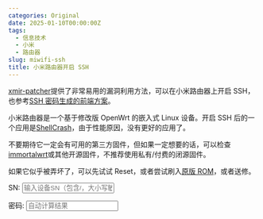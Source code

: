 ```yaml
---
categories: Original
date: 2025-01-10T00:00:00Z
tags:
  - 信息技术
  - 小米
  - 路由器
slug: miwifi-ssh
title: 小米路由器开启 SSH
---
```


[xmir-patcher](https://github.com/openwrt-xiaomi/xmir-patcher)提供了非常易用的漏洞利用方法，可以在小米路由器上开启 SSH，也参考[SSH 密码生成的前端方案](https://github.com/ddawx123/miwifi_sshpwd_generator)。

小米路由器是一个基于修改版 OpenWrt 的嵌入式 Linux 设备。开启 SSH 后的一个应用是[ShellCrash](https://github.com/juewuy/ShellCrash)，由于性能原因，没有更好的应用了。

不要期待它一定会有可用的第三方固件，但如果一定想要的话，可以检查[immortalwrt](https://github.com/immortalwrt/immortalwrt)或其他开源固件，不推荐使用私有/付费的闭源固件。

如果它似乎被弄坏了，可以先试试 Reset，或者尝试刷入[原版 ROM](https://www.miwifi.com/miwifi_download.html)，或者送修。

<script>
    /*
     * A JavaScript implementation of the RSA Data Security, Inc. MD5 Message
     * Digest Algorithm, as defined in RFC 1321.
     * Version 2.1 Copyright (C) Paul Johnston 1999 - 2002.
     * Other contributors: Greg Holt, Andrew Kepert, Ydnar, Lostinet
     * Distributed under the BSD License
     * See http://pajhome.org.uk/crypt/md5 for more info.
     */

    /*
     * Configurable variables. You may need to tweak these to be compatible with
     * the server-side, but the defaults work in most cases.
     */
    var hexcase = 0; /* hex output format. 0 - lowercase; 1 - uppercase        */
    var b64pad =
        ""; /* base-64 pad character. "=" for strict RFC compliance   */
    var chrsz = 8; /* bits per input character. 8 - ASCII; 16 - Unicode      */

    /*
     * These are the functions you'll usually want to call
     * They take string arguments and return either hex or base-64 encoded strings
     */
    function hex_md5(s) {
        return binl2hex(core_md5(str2binl(s), s.length * chrsz));
    }
    function b64_md5(s) {
        return binl2b64(core_md5(str2binl(s), s.length * chrsz));
    }
    function str_md5(s) {
        return binl2str(core_md5(str2binl(s), s.length * chrsz));
    }
    function hex_hmac_md5(key, data) {
        return binl2hex(core_hmac_md5(key, data));
    }
    function b64_hmac_md5(key, data) {
        return binl2b64(core_hmac_md5(key, data));
    }
    function str_hmac_md5(key, data) {
        return binl2str(core_hmac_md5(key, data));
    }

    /*
     * Perform a simple self-test to see if the VM is working
     */
    function md5_vm_test() {
        return hex_md5("abc") == "900150983cd24fb0d6963f7d28e17f72";
    }

    /*
     * Calculate the MD5 of an array of little-endian words, and a bit length
     */
    function core_md5(x, len) {
        /* append padding */
        x[len >> 5] |= 0x80 << len % 32;
        x[(((len + 64) >>> 9) << 4) + 14] = len;

        var a = 1732584193;
        var b = -271733879;
        var c = -1732584194;
        var d = 271733878;

        for (var i = 0; i < x.length; i += 16) {
            var olda = a;
            var oldb = b;
            var oldc = c;
            var oldd = d;

            a = md5_ff(a, b, c, d, x[i + 0], 7, -680876936);
            d = md5_ff(d, a, b, c, x[i + 1], 12, -389564586);
            c = md5_ff(c, d, a, b, x[i + 2], 17, 606105819);
            b = md5_ff(b, c, d, a, x[i + 3], 22, -1044525330);
            a = md5_ff(a, b, c, d, x[i + 4], 7, -176418897);
            d = md5_ff(d, a, b, c, x[i + 5], 12, 1200080426);
            c = md5_ff(c, d, a, b, x[i + 6], 17, -1473231341);
            b = md5_ff(b, c, d, a, x[i + 7], 22, -45705983);
            a = md5_ff(a, b, c, d, x[i + 8], 7, 1770035416);
            d = md5_ff(d, a, b, c, x[i + 9], 12, -1958414417);
            c = md5_ff(c, d, a, b, x[i + 10], 17, -42063);
            b = md5_ff(b, c, d, a, x[i + 11], 22, -1990404162);
            a = md5_ff(a, b, c, d, x[i + 12], 7, 1804603682);
            d = md5_ff(d, a, b, c, x[i + 13], 12, -40341101);
            c = md5_ff(c, d, a, b, x[i + 14], 17, -1502002290);
            b = md5_ff(b, c, d, a, x[i + 15], 22, 1236535329);

            a = md5_gg(a, b, c, d, x[i + 1], 5, -165796510);
            d = md5_gg(d, a, b, c, x[i + 6], 9, -1069501632);
            c = md5_gg(c, d, a, b, x[i + 11], 14, 643717713);
            b = md5_gg(b, c, d, a, x[i + 0], 20, -373897302);
            a = md5_gg(a, b, c, d, x[i + 5], 5, -701558691);
            d = md5_gg(d, a, b, c, x[i + 10], 9, 38016083);
            c = md5_gg(c, d, a, b, x[i + 15], 14, -660478335);
            b = md5_gg(b, c, d, a, x[i + 4], 20, -405537848);
            a = md5_gg(a, b, c, d, x[i + 9], 5, 568446438);
            d = md5_gg(d, a, b, c, x[i + 14], 9, -1019803690);
            c = md5_gg(c, d, a, b, x[i + 3], 14, -187363961);
            b = md5_gg(b, c, d, a, x[i + 8], 20, 1163531501);
            a = md5_gg(a, b, c, d, x[i + 13], 5, -1444681467);
            d = md5_gg(d, a, b, c, x[i + 2], 9, -51403784);
            c = md5_gg(c, d, a, b, x[i + 7], 14, 1735328473);
            b = md5_gg(b, c, d, a, x[i + 12], 20, -1926607734);

            a = md5_hh(a, b, c, d, x[i + 5], 4, -378558);
            d = md5_hh(d, a, b, c, x[i + 8], 11, -2022574463);
            c = md5_hh(c, d, a, b, x[i + 11], 16, 1839030562);
            b = md5_hh(b, c, d, a, x[i + 14], 23, -35309556);
            a = md5_hh(a, b, c, d, x[i + 1], 4, -1530992060);
            d = md5_hh(d, a, b, c, x[i + 4], 11, 1272893353);
            c = md5_hh(c, d, a, b, x[i + 7], 16, -155497632);
            b = md5_hh(b, c, d, a, x[i + 10], 23, -1094730640);
            a = md5_hh(a, b, c, d, x[i + 13], 4, 681279174);
            d = md5_hh(d, a, b, c, x[i + 0], 11, -358537222);
            c = md5_hh(c, d, a, b, x[i + 3], 16, -722521979);
            b = md5_hh(b, c, d, a, x[i + 6], 23, 76029189);
            a = md5_hh(a, b, c, d, x[i + 9], 4, -640364487);
            d = md5_hh(d, a, b, c, x[i + 12], 11, -421815835);
            c = md5_hh(c, d, a, b, x[i + 15], 16, 530742520);
            b = md5_hh(b, c, d, a, x[i + 2], 23, -995338651);

            a = md5_ii(a, b, c, d, x[i + 0], 6, -198630844);
            d = md5_ii(d, a, b, c, x[i + 7], 10, 1126891415);
            c = md5_ii(c, d, a, b, x[i + 14], 15, -1416354905);
            b = md5_ii(b, c, d, a, x[i + 5], 21, -57434055);
            a = md5_ii(a, b, c, d, x[i + 12], 6, 1700485571);
            d = md5_ii(d, a, b, c, x[i + 3], 10, -1894986606);
            c = md5_ii(c, d, a, b, x[i + 10], 15, -1051523);
            b = md5_ii(b, c, d, a, x[i + 1], 21, -2054922799);
            a = md5_ii(a, b, c, d, x[i + 8], 6, 1873313359);
            d = md5_ii(d, a, b, c, x[i + 15], 10, -30611744);
            c = md5_ii(c, d, a, b, x[i + 6], 15, -1560198380);
            b = md5_ii(b, c, d, a, x[i + 13], 21, 1309151649);
            a = md5_ii(a, b, c, d, x[i + 4], 6, -145523070);
            d = md5_ii(d, a, b, c, x[i + 11], 10, -1120210379);
            c = md5_ii(c, d, a, b, x[i + 2], 15, 718787259);
            b = md5_ii(b, c, d, a, x[i + 9], 21, -343485551);

            a = safe_add(a, olda);
            b = safe_add(b, oldb);
            c = safe_add(c, oldc);
            d = safe_add(d, oldd);
        }
        return Array(a, b, c, d);
    }

    /*
     * These functions implement the four basic operations the algorithm uses.
     */
    function md5_cmn(q, a, b, x, s, t) {
        return safe_add(
            bit_rol(safe_add(safe_add(a, q), safe_add(x, t)), s),
            b
        );
    }
    function md5_ff(a, b, c, d, x, s, t) {
        return md5_cmn((b & c) | (~b & d), a, b, x, s, t);
    }
    function md5_gg(a, b, c, d, x, s, t) {
        return md5_cmn((b & d) | (c & ~d), a, b, x, s, t);
    }
    function md5_hh(a, b, c, d, x, s, t) {
        return md5_cmn(b ^ c ^ d, a, b, x, s, t);
    }
    function md5_ii(a, b, c, d, x, s, t) {
        return md5_cmn(c ^ (b | ~d), a, b, x, s, t);
    }

    /*
     * Calculate the HMAC-MD5, of a key and some data
     */
    function core_hmac_md5(key, data) {
        var bkey = str2binl(key);
        if (bkey.length > 16) bkey = core_md5(bkey, key.length * chrsz);

        var ipad = Array(16),
            opad = Array(16);
        for (var i = 0; i < 16; i++) {
            ipad[i] = bkey[i] ^ 0x36363636;
            opad[i] = bkey[i] ^ 0x5c5c5c5c;
        }

        var hash = core_md5(
            ipad.concat(str2binl(data)),
            512 + data.length * chrsz
        );
        return core_md5(opad.concat(hash), 512 + 128);
    }

    /*
     * Add integers, wrapping at 2^32. This uses 16-bit operations internally
     * to work around bugs in some JS interpreters.
     */
    function safe_add(x, y) {
        var lsw = (x & 0xffff) + (y & 0xffff);
        var msw = (x >> 16) + (y >> 16) + (lsw >> 16);
        return (msw << 16) | (lsw & 0xffff);
    }

    /*
     * Bitwise rotate a 32-bit number to the left.
     */
    function bit_rol(num, cnt) {
        return (num << cnt) | (num >>> (32 - cnt));
    }

    /*
     * Convert a string to an array of little-endian words
     * If chrsz is ASCII, characters >255 have their hi-byte silently ignored.
     */
    function str2binl(str) {
        var bin = Array();
        var mask = (1 << chrsz) - 1;
        for (var i = 0; i < str.length * chrsz; i += chrsz)
            bin[i >> 5] |= (str.charCodeAt(i / chrsz) & mask) << i % 32;
        return bin;
    }

    /*
     * Convert an array of little-endian words to a string
     */
    function binl2str(bin) {
        var str = "";
        var mask = (1 << chrsz) - 1;
        for (var i = 0; i < bin.length * 32; i += chrsz)
            str += String.fromCharCode((bin[i >> 5] >>> i % 32) & mask);
        return str;
    }

    /*
     * Convert an array of little-endian words to a hex string.
     */
    function binl2hex(binarray) {
        var hex_tab = hexcase ? "0123456789ABCDEF" : "0123456789abcdef";
        var str = "";
        for (var i = 0; i < binarray.length * 4; i++) {
            str +=
                hex_tab.charAt((binarray[i >> 2] >> ((i % 4) * 8 + 4)) & 0xf) +
                hex_tab.charAt((binarray[i >> 2] >> ((i % 4) * 8)) & 0xf);
        }
        return str;
    }

    /*
     * Convert an array of little-endian words to a base-64 string
     */
    function binl2b64(binarray) {
        var tab =
            "ABCDEFGHIJKLMNOPQRSTUVWXYZabcdefghijklmnopqrstuvwxyz0123456789+/";
        var str = "";
        for (var i = 0; i < binarray.length * 4; i += 3) {
            var triplet =
                (((binarray[i >> 2] >> (8 * (i % 4))) & 0xff) << 16) |
                (((binarray[(i + 1) >> 2] >> (8 * ((i + 1) % 4))) & 0xff) <<
                    8) |
                ((binarray[(i + 2) >> 2] >> (8 * ((i + 2) % 4))) & 0xff);
            for (var j = 0; j < 4; j++) {
                if (i * 8 + j * 6 > binarray.length * 32) str += b64pad;
                else str += tab.charAt((triplet >> (6 * (3 - j))) & 0x3f);
            }
        }
        return str;
    }
</script>

<p>
    SN:
    <input
        type="textbox"
        id="sn"
        oninput="calc()"
        placeholder="输入设备SN（包含/，大小写敏感）"
    />
</p>

<p>密码: <input type="textbox" id="PWD" readonly placeholder="自动计算结果" /></p>

<script>
    let r1d_salt = "A2E371B0-B34B-48A5-8C40-A7133F3B5D88";
    // Salt must be reversed for non-R1D devices
    let others_salt = "d44fb0960aa0-a5e6-4a30-250f-6d2df50a";
    others_salt = others_salt.split("-").reverse().join("-");
    function calc() {
        let sn = document.getElementById("sn").value;
        document.getElementById("PWD").value = hex_md5(
            sn + (sn.indexOf("/") > 0 ? others_salt : r1d_salt)
        ).substr(0, 8);
    }
</script>
